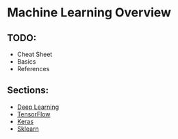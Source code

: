 # Machine Learning Overview

## TODO: 
* Cheat Sheet
* Basics
* References

## Sections: 
- [Deep Learning](deeplearning.md)
- [TensorFlow](tensoflow.md)
- [Keras](keras.md)
- [Sklearn](sklearn.md)